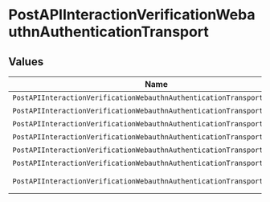 # PostAPIInteractionVerificationWebauthnAuthenticationTransport


## Values

| Name                                                                     | Value                                                                    |
| ------------------------------------------------------------------------ | ------------------------------------------------------------------------ |
| `PostAPIInteractionVerificationWebauthnAuthenticationTransportUsb`       | usb                                                                      |
| `PostAPIInteractionVerificationWebauthnAuthenticationTransportNfc`       | nfc                                                                      |
| `PostAPIInteractionVerificationWebauthnAuthenticationTransportBle`       | ble                                                                      |
| `PostAPIInteractionVerificationWebauthnAuthenticationTransportInternal`  | internal                                                                 |
| `PostAPIInteractionVerificationWebauthnAuthenticationTransportCable`     | cable                                                                    |
| `PostAPIInteractionVerificationWebauthnAuthenticationTransportHybrid`    | hybrid                                                                   |
| `PostAPIInteractionVerificationWebauthnAuthenticationTransportSmartCard` | smart-card                                                               |